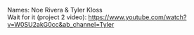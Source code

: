 Names: Noe Rivera & Tyler Kloss <br />
Wait for it (project 2 video): https://www.youtube.com/watch?v=W0SU2akG0cc&ab_channel=Tyler
